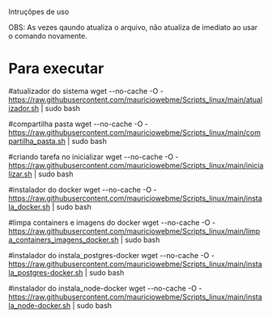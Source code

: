 Intruçõpes de uso

OBS: As vezes qaundo atualiza o arquivo, não atualiza de imediato ao usar o comando novamente.

# Para executar 

#atualizador do sistema
wget --no-cache -O - https://raw.githubusercontent.com/mauriciowebme/Scripts_linux/main/atualizador.sh | sudo bash

#compartilha pasta
wget --no-cache -O - https://raw.githubusercontent.com/mauriciowebme/Scripts_linux/main/compartilha_pasta.sh | sudo bash

#criando tarefa no inicializar
wget --no-cache -O - https://raw.githubusercontent.com/mauriciowebme/Scripts_linux/main/inicializar.sh | sudo bash

#instalador do docker 
wget --no-cache -O - https://raw.githubusercontent.com/mauriciowebme/Scripts_linux/main/instala_docker.sh | sudo bash

#limpa containers e imagens do docker 
wget --no-cache -O - https://raw.githubusercontent.com/mauriciowebme/Scripts_linux/main/limpa_containers_imagens_docker.sh | sudo bash

#instalador do instala_postgres-docker 
wget --no-cache -O - https://raw.githubusercontent.com/mauriciowebme/Scripts_linux/main/instala_postgres-docker.sh | sudo bash

#instalador do instala_node-docker 
wget --no-cache -O - https://raw.githubusercontent.com/mauriciowebme/Scripts_linux/main/instala_node-docker.sh | sudo bash

